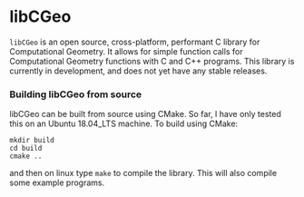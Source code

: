 # libCGeo

`libCGeo` is an open source, cross-platform, performant C library for Computational Geometry. It allows for simple
function calls for Computational Geometry functions with C and C++ programs. This library is currently in development,
and does not yet have any stable releases.

### Building libCGeo from source

libCGeo can be built from source using CMake. So far, I have only tested this on an Ubuntu 18.04_LTS machine. To build using CMake:
```
mkdir build
cd build 
cmake ..
```
and then on linux type `make` to compile the library. This will also compile some example programs.
